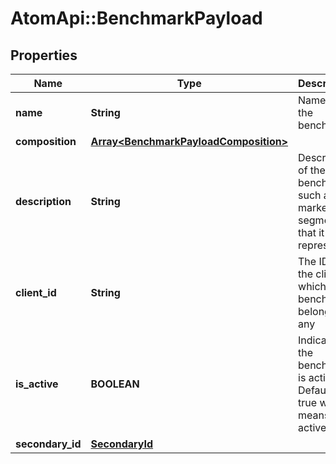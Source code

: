 # AtomApi::BenchmarkPayload

## Properties
Name | Type | Description | Notes
------------ | ------------- | ------------- | -------------
**name** | **String** | Name of the benchmark | 
**composition** | [**Array&lt;BenchmarkPayloadComposition&gt;**](BenchmarkPayloadComposition.md) |  | [optional] 
**description** | **String** | Description of the benchmark such as the market segment that it represents | [optional] 
**client_id** | **String** | The ID of the client to which the benchmark belongs, if any | [optional] 
**is_active** | **BOOLEAN** | Indicates if the benchmark is active. Defaults to true which means it is active | [optional] [default to true]
**secondary_id** | [**SecondaryId**](SecondaryId.md) |  | [optional] 


